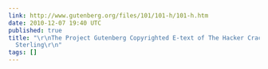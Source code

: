 ```yaml
---
link: http://www.gutenberg.org/files/101/101-h/101-h.htm
date: 2010-12-07 19:40 UTC
published: true
title: "\r\nThe Project Gutenberg Copyrighted E-text of The Hacker Crackdown, by Bruce
  Sterling\r\n"
tags: []
---
```



